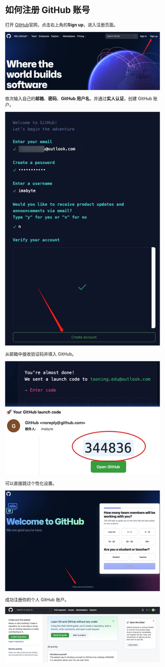 # 如何注册 GitHub 账号

打开 [GitHub](https://github.com)官网，点击右上角的**Sign up**，进入注册页面。

![注册 GitHub 账号](https://raw.githubusercontent.com/ByteLegend/game-data/master/JavaIsland/docs/star-bytelegend/register-github-account/sign-up-gh.png)

依次输入自己的**邮箱**、**密码**、**GitHub 用户名**，并通过**实人认证**，创建 GitHub 账户。

![输入信息](https://raw.githubusercontent.com/ByteLegend/game-data/master/JavaIsland/docs/star-bytelegend/register-github-account/type-info.png)

从邮箱中接收验证码并填入 GitHub。

![填入验证码](https://raw.githubusercontent.com/ByteLegend/game-data/master/JavaIsland/docs/star-bytelegend/register-github-account/email.png)

可以直接跳过个性化设置。

![跳过个性化设置](https://raw.githubusercontent.com/ByteLegend/game-data/master/JavaIsland/docs/star-bytelegend/register-github-account/skip-personalization.png)

成功注册你的个人 GitHub 账户。

![注册完成](https://raw.githubusercontent.com/ByteLegend/game-data/master/JavaIsland/docs/star-bytelegend/register-github-account/ok.png)
